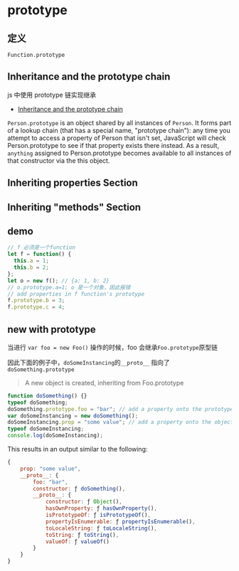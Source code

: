 # prototype

## 定义

`Function.prototype`

## Inheritance and the prototype chain

js 中使用 prototype 链实现继承

- [Inheritance and the prototype chain](https://developer.mozilla.org/en-US/docs/Web/JavaScript/Inheritance_and_the_prototype_chain)

`Person.prototype` is an object shared by all instances of `Person`. It forms part of a lookup chain (that has a special name, "prototype chain"): any time you attempt to access a property of Person that isn't set, JavaScript will check Person.prototype to see if that property exists there instead. As a result, `anything` assigned to Person.prototype becomes available to all instances of that constructor via the this object.

## Inheriting properties Section

## Inheriting "methods" Section

## demo

```js
// f 必须是一个function
let f = function() {
  this.a = 1;
  this.b = 2;
};
let o = new f(); // {a: 1, b: 2}
// o.prototype.a=1; o 是一个对象，因此报错
// add properties in f function's prototype
f.prototype.b = 3;
f.prototype.c = 4;
```

## new with prototype

当进行 `var foo = new Foo()` 操作的时候，foo 会继承`Foo.prototype`原型链

因此下面的例子中，`doSomeInstancing`的`__proto__` 指向了`doSomething.prototype`

> A new object is created, inheriting from Foo.prototype

```js
function doSomething() {}
typeof doSomething;
doSomething.prototype.foo = "bar"; // add a property onto the prototype
var doSomeInstancing = new doSomething();
doSomeInstancing.prop = "some value"; // add a property onto the object
typeof doSomeInstancing;
console.log(doSomeInstancing);
```

This results in an output similar to the following:

```js
{
    prop: "some value",
    __proto__: {
        foo: "bar",
        constructor: ƒ doSomething(),
        __proto__: {
            constructor: ƒ Object(),
            hasOwnProperty: ƒ hasOwnProperty(),
            isPrototypeOf: ƒ isPrototypeOf(),
            propertyIsEnumerable: ƒ propertyIsEnumerable(),
            toLocaleString: ƒ toLocaleString(),
            toString: ƒ toString(),
            valueOf: ƒ valueOf()
        }
    }
}
```
